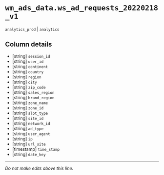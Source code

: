 # `wm_ads_data.ws_ad_requests_20220218_v1`
`analytics_prod` | `analytics`

## Column details
* [string]    `session_id`
* [string]    `user_id`
* [string]    `continent`
* [string]    `country`
* [string]    `region`
* [string]    `city`
* [string]    `zip_code`
* [string]    `sales_region`
* [string]    `brand_region`
* [string]    `zone_name`
* [string]    `zone_id`
* [string]    `slot_type`
* [string]    `site_id`
* [string]    `network_id`
* [string]    `ad_type`
* [string]    `user_agent`
* [string]    `ip`
* [string]    `url_site`
* [timestamp] `time_stamp`
* [string]    `date_key`

-------------------------------------------------------------------------------
*Do not make edits above this line.*
